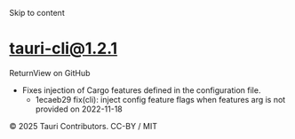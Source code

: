 Skip to content
# tauri-cli@1.2.1
ReturnView on GitHub
  * Fixes injection of Cargo features defined in the configuration file. 
    * 1ecaeb29 fix(cli): inject config feature flags when features arg is not provided on 2022-11-18


© 2025 Tauri Contributors. CC-BY / MIT
